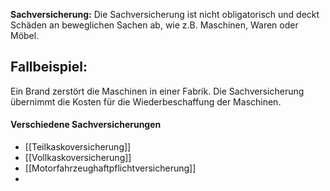 **Sachversicherung:**
Die Sachversicherung ist nicht obligatorisch und deckt Schäden an beweglichen Sachen ab, wie z.B. Maschinen, Waren oder Möbel.

## Fallbeispiel:
Ein Brand zerstört die Maschinen in einer Fabrik. Die Sachversicherung übernimmt die Kosten für die Wiederbeschaffung der Maschinen.

#### Verschiedene Sachversicherungen
- [[Teilkaskoversicherung]]
- [[Vollkaskoversicherung]]
- [[Motorfahrzeughaftpflichtversicherung]]
- 